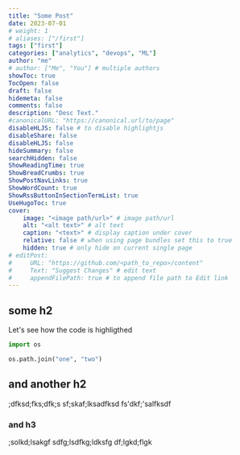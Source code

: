 ```yaml
---
title: "Some Post"
date: 2023-07-01
# weight: 1
# aliases: ["/first"]
tags: ["first"]
categories: ["analytics", "devops", "ML"]
author: "me"
# author: ["Me", "You"] # multiple authors
showToc: true
TocOpen: false
draft: false
hidemeta: false
comments: false
description: "Desc Text."
#canonicalURL: "https://canonical.url/to/page"
disableHLJS: false # to disable highlightjs
disableShare: false
disableHLJS: false
hideSummary: false
searchHidden: false
ShowReadingTime: true
ShowBreadCrumbs: true
ShowPostNavLinks: true
ShowWordCount: true
ShowRssButtonInSectionTermList: true
UseHugoToc: true
cover:
    image: "<image path/url>" # image path/url
    alt: "<alt text>" # alt text
    caption: "<text>" # display caption under cover
    relative: false # when using page bundles set this to true
    hidden: true # only hide on current single page
# editPost:
#     URL: "https://github.com/<path_to_repo>/content"
#     Text: "Suggest Changes" # edit text
#     appendFilePath: true # to append file path to Edit link
---
```


## some h2

Let's see how the code is highligthed

```py
import os

os.path.join("one", "two")
```

## and another h2

;dfksd;fks;dfk;s
sf;skaf;lksadfksd
fs'dkf;'salfksdf

### and h3

;solkd;lsakgf
sdfg;lsdfkg;ldksfg
df;lgkd;flgk